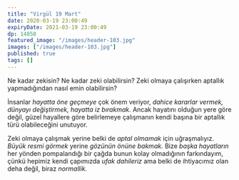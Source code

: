 ```yaml
---
title: "Virgül 19 Mart"
date: 2020-03-19 23:00:49
expiryDate: 2021-03-19 23:00:49
dp: 14858
featured_image: "/images/header-103.jpg"
images: ["/images/header-103.jpg"]
published: true
tags: []
---
```





Ne kadar zekisin? Ne kadar zeki olabilirsin? Zeki olmaya çalışırken aptallık yapmadığından nasıl emin olabilirsin?

İnsanlar *hayatta öne geçmeye* çok önem veriyor, *dahice kararlar vermek, dünyayı değiştirmek, hayatta iz bırakmak.* Ancak hayatını olduğun yere göre değil, güzel hayallere göre belirlemeye çalışmanın kendi başına bir aptallık türü olabileceğini unutuyor. 

Zeki olmaya çalışmak yerine belki de *aptal olmamak* için uğraşmalıyız. *Büyük resmi görmek* yerine *gözünün önüne bakmak.* Bize *başka hayatların* her yönden pompalandığı bir çağda bunun kolay olmadığının farkındayım, çünkü hepimiz kendi çapımızda *ufak dahileriz* ama belki de ihtiyacımız olan deha değil, biraz *normallik.*

